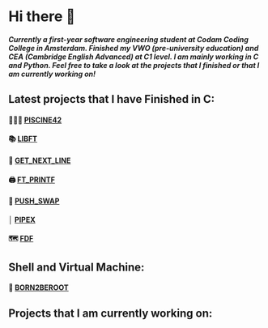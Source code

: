 # Hi there 👋

##### Currently a first-year software engineering student at Codam Coding College in Amsterdam. Finished my VWO (pre-university education) and CEA (Cambridge English Advanced) at C1 level. I am mainly working in C and Python. Feel free to take a look at the projects that I finished or that I am currently working on!

## Latest projects that I have Finished in C:
####  🏊🏽‍♀️ <a href="https://github.com/gianlucapirro/piscine42">PISCINE42</a>
####  📚 <a href="https://github.com/gianlucapirro/libft">LIBFT</a>
####  📃 <a href="https://github.com/gianlucapirro/get_next_line">GET_NEXT_LINE</a>
####  🖨 <a href="https://github.com/gianlucapirro/ft_printf">FT_PRINTF</a>
####  🔢 <a href="https://github.com/gianlucapirro/push_swap">PUSH_SWAP</a>
####  │ <a href="https://github.com/gianlucapirro/pipex">PIPEX</a>
####  🗺 <a href="https://github.com/gianlucapirro/fdf">FDF</a>


## Shell and Virtual Machine:
####  🤖 <a href="https://github.com/gianlucapirro/born2beroot">BORN2BEROOT</a>

## Projects that I am currently working on:
